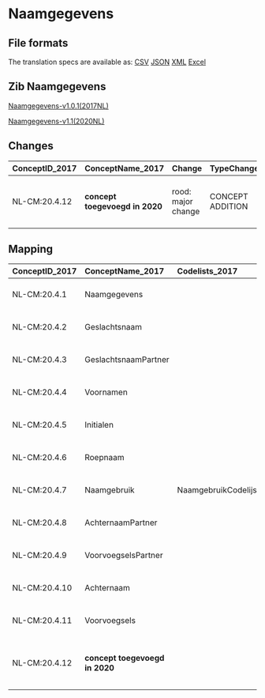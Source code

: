 # Naamgegevens
## File formats

The translation specs are available as: 
[CSV](../csv/Naamgegevens.csv) [JSON](../json/Naamgegevens.json) [XML](../xml/Naamgegevens.xml) [Excel](../excel/Naamgegevens.xlsx)



## Zib Naamgegevens

[Naamgegevens-v1.0.1(2017NL)](https://zibs.nl/wiki/Naamgegevens-v1.0.1(2017NL))

[Naamgegevens-v1.1(2020NL)](https://zibs.nl/wiki/Naamgegevens-v1.1(2020NL))









## Changes

| ConceptID_2017   | ConceptName_2017               | Change             | TypeChange       | Impact_heen   | TRANSLATIE_spec_heen   | Impact_terug   | TRANSLATIE_spec_terug                                                                                             | Omschrijving                                  |
|:-----------------|:-------------------------------|:-------------------|:-----------------|:--------------|:-----------------------|:---------------|:------------------------------------------------------------------------------------------------------------------|:----------------------------------------------|
| NL-CM:20.4.12    | **concept toegevoegd in 2020** | rood: major change | CONCEPT ADDITION | Low           |                        | High           | IF [blank]source->target ELSE [toon en stuur de inhoud van dit data item als vrije tekst naar een 2017 ontvanger] | element titels toegevoegd aan informatiemodel |

## Mapping

| ConceptID_2017   | ConceptName_2017               | Codelists_2017       | Change                  | ConceptID_2020   | ConceptName_2020     | Codelists_2020       | Bits     | Omschrijving                                  | TypeChange       | Impact_heen   | TRANSLATIE_spec_heen   | Impact_terug   | TRANSLATIE_spec_terug                                                                                             |
|:-----------------|:-------------------------------|:---------------------|:------------------------|:-----------------|:---------------------|:---------------------|:---------|:----------------------------------------------|:-----------------|:--------------|:-----------------------|:---------------|:------------------------------------------------------------------------------------------------------------------|
| NL-CM:20.4.1     | Naamgegevens                   |                      | groen: geen wijzigingen | NL-CM:20.4.1     | Naamgegevens         |                      |          |                                               | NO CHANGE        |               |                        |                |                                                                                                                   |
| NL-CM:20.4.2     | Geslachtsnaam                  |                      | groen: geen wijzigingen | NL-CM:20.4.2     | Geslachtsnaam        |                      |          |                                               | NO CHANGE        |               |                        |                |                                                                                                                   |
| NL-CM:20.4.3     | GeslachtsnaamPartner           |                      | groen: geen wijzigingen | NL-CM:20.4.3     | GeslachtsnaamPartner |                      |          |                                               | NO CHANGE        |               |                        |                |                                                                                                                   |
| NL-CM:20.4.4     | Voornamen                      |                      | groen: geen wijzigingen | NL-CM:20.4.4     | Voornamen            |                      |          |                                               | NO CHANGE        |               |                        |                |                                                                                                                   |
| NL-CM:20.4.5     | Initialen                      |                      | groen: geen wijzigingen | NL-CM:20.4.5     | Initialen            |                      |          |                                               | NO CHANGE        |               |                        |                |                                                                                                                   |
| NL-CM:20.4.6     | Roepnaam                       |                      | groen: geen wijzigingen | NL-CM:20.4.6     | Roepnaam             |                      |          |                                               | NO CHANGE        |               |                        |                |                                                                                                                   |
| NL-CM:20.4.7     | Naamgebruik                    | NaamgebruikCodelijst | groen: geen wijzigingen | NL-CM:20.4.7     | Naamgebruik          | NaamgebruikCodelijst |          |                                               | NO CHANGE        |               |                        |                |                                                                                                                   |
| NL-CM:20.4.8     | AchternaamPartner              |                      | groen: geen wijzigingen | NL-CM:20.4.8     | AchternaamPartner    |                      |          |                                               | NO CHANGE        |               |                        |                |                                                                                                                   |
| NL-CM:20.4.9     | VoorvoegselsPartner            |                      | groen: geen wijzigingen | NL-CM:20.4.9     | VoorvoegselsPartner  |                      |          |                                               | NO CHANGE        |               |                        |                |                                                                                                                   |
| NL-CM:20.4.10    | Achternaam                     |                      | groen: geen wijzigingen | NL-CM:20.4.10    | Achternaam           |                      |          |                                               | NO CHANGE        |               |                        |                |                                                                                                                   |
| NL-CM:20.4.11    | Voorvoegsels                   |                      | groen: geen wijzigingen | NL-CM:20.4.11    | Voorvoegsels         |                      |          |                                               | NO CHANGE        |               |                        |                |                                                                                                                   |
| NL-CM:20.4.12    | **concept toegevoegd in 2020** |                      | rood: major change      | NL-CM:20.4.12    | Titels               |                      | ZIB-1067 | element titels toegevoegd aan informatiemodel | CONCEPT ADDITION | Low           |                        | High           | IF [blank]source->target ELSE [toon en stuur de inhoud van dit data item als vrije tekst naar een 2017 ontvanger] |

